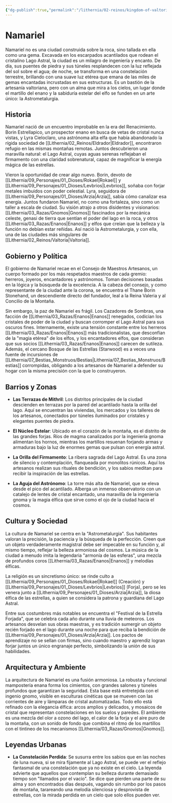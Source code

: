 ```yaml
---
{"dg-publish":true,"permalink":"/lithernia/02-reinos/kingdom-of-valtoria/namariel/","title":"Namariel","tags":["lithernia","ciudad","Valtoria"]}
---
```


# Namariel

Namariel no es una ciudad construida sobre la roca, sino tallada en ella como una gema. Excavada en los escarpados acantilados que rodean el cristalino Lago Astral, la ciudad es un milagro de ingeniería y encanto. De día, sus puentes de piedra y sus túneles resplandecen con la luz reflejada del sol sobre el agua; de noche, se transforma en una constelación terrestre, brillando con una suave luz etérea que emana de las miles de gemas encantadas incrustadas en sus estructuras. Es un bastión de la artesanía valtoriana, pero con un alma que mira a los cielos, un lugar donde el martillo del enano y la sabiduría estelar del elfo se funden en un arte único: la Astrometalurgia.

## Historia

Namariel nació de un encuentro improbable en la era del Renacimiento. Borin Estrellapico, un prospector enano en busca de vetas de cristal nunca vistas, y Lyra Cieloclaro, una astrónoma alta elfa que había abandonado la rígida sociedad de [[Lithernia/02_Reinos/Eldrador\|Eldrador]], encontraron refugio en las mismas montañas remotas. Juntos descubrieron una maravilla natural: el Lago Astral, cuyas aguas serenas reflejaban el firmamento con una claridad sobrenatural, capaz de magnificar la energía mágica de las estrellas.

Vieron la oportunidad de crear algo nuevo. Borin, devoto de [[Lithernia/09_Personajes/01_Dioses/Rokael\|Rokael]] y [[Lithernia/09_Personajes/01_Dioses/Levbrios\|Levbrios]], soñaba con forjar metales imbuidos con poder celestial. Lyra, seguidora de [[Lithernia/09_Personajes/01_Dioses/Arzia\|Arzia]], sabía cómo canalizar esa energía. Juntos fundaron Namariel, no como una fortaleza, sino como un taller a escala de ciudad. Su visión atrajo a otros disidentes y visionarios: [[Lithernia/03_Razas/Gnomos\|Gnomos]] fascinados por la mecánica celeste, genasi de tierra que sentían el poder del lago en la roca, y otros [[Lithernia/03_Razas/Enanos\|Enanos]] y elfos que creían que la belleza y la función no debían estar reñidas. Así nació la Astrometalurgia, y con ella, una de las ciudades más singulares de [[Lithernia/02_Reinos/Valtoria\|Valtoria]].

## Gobierno y Política

El gobierno de Namariel recae en el Consejo de Maestros Artesanos, un cuerpo formado por los más respetados maestros de cada gremio: herreros, joyeros, encantadores y astrónomos. Toman decisiones basadas en la lógica y la búsqueda de la excelencia. A la cabeza del consejo, y como representante de la ciudad ante la corona, se encuentra el Thane Borin Stonehand, un descendiente directo del fundador, leal a la Reina Valeria y al Concilio de la Montaña.

Sin embargo, la paz de Namariel es frágil. Los Cazadores de Sombras, una facción de [[Lithernia/03_Razas/Enanos\|Enanos]] renegados, codician los cristales de poder de la ciudad y buscan corromper el Lago Astral para sus oscuros fines. Internamente, existe una tensión constante entre los herreros [[Lithernia/03_Razas/Enanos\|Enanos]] más tradicionalistas, que desconfían de la "magia etérea" de los elfos, y los encantadores elfos, que consideran que sus socios [[Lithernia/03_Razas/Enanos\|Enanos]] carecen de sutileza. Además, el cercano Bosque de las Estrellas (Starwood) es a veces una fuente de incursiones de [[Lithernia/07_Bestias_Monstruos/Bestias\|Lithernia/07_Bestias_Monstruos/Bestias]] corrompidas, obligando a los artesanos de Namariel a defender su hogar con la misma precisión con la que lo construyeron.

## Barrios y Zonas

- **Las Terrazas de Mithril**: Los distritos principales de la ciudad descienden en terrazas por la pared del acantilado hasta la orilla del lago. Aquí se encuentran las viviendas, los mercados y los talleres de los artesanos, conectados por túneles iluminados por cristales y elegantes puentes de piedra.

- **El Núcleo Estelar**: Ubicado en el corazón de la montaña, es el distrito de las grandes forjas. Ríos de magma canalizados por la ingeniería gnoma alimentan los hornos, mientras los martillos resuenan forjando armas y armaduras bajo la luz de enormes gemas que pulsan con energía astral.

- **La Orilla del Firmamento**: La ribera sagrada del Lago Astral. Es una zona de silencio y contemplación, flanqueada por monolitos rúnicos. Aquí los artesanos realizan sus rituales de bendición, y los sabios meditan para recibir la inspiración de las estrellas.

- **La Aguja del Astrónomo**: La torre más alta de Namariel, que se eleva desde el pico del acantilado. Alberga un inmenso observatorio con un catalejo de lentes de cristal encantado, una maravilla de la ingeniería gnoma y la magia élfica que sirve como el ojo de la ciudad hacia el cosmos.

## Cultura y Sociedad

La cultura de Namariel se centra en la "Astrometalurgia". Sus habitantes valoran la precisión, la paciencia y la búsqueda de la perfección. Creen que un objeto verdaderamente magistral debe ser impecable en su función y, al mismo tiempo, reflejar la belleza armoniosa del cosmos. La música de la ciudad a menudo imita la legendaria "armonía de las esferas", una mezcla de profundos coros [[Lithernia/03_Razas/Enanos\|Enanos]] y melodías élficas.

La religión es un sincretismo único: se rinde culto a [[Lithernia/09_Personajes/01_Dioses/Rokael\|Rokael]] (Creación) y [[Lithernia/09_Personajes/01_Dioses/Levbrios\|Levbrios]] (Forja), pero se les venera junto a [[Lithernia/09_Personajes/01_Dioses/Arzia\|Arzia]], la diosa élfica de las estrellas, a quien se considera la patrona y guardiana del Lago Astral.

Entre sus costumbres más notables se encuentra el "Festival de la Estrella Forjada", que se celebra cada año durante una lluvia de meteoros. Los artesanos desvelan sus obras maestras, y es tradición sumergir un objeto recién forjado en el lago durante una noche para que reciba la bendición de [[Lithernia/09_Personajes/01_Dioses/Arzia\|Arzia]]. Los pactos de aprendizaje no se sellan con firmas, sino cuando maestro y aprendiz logran forjar juntos un único engranaje perfecto, simbolizando la unión de sus habilidades.

## Arquitectura y Ambiente

La arquitectura de Namariel es una fusión armoniosa. La robusta y funcional mampostería enana forma los cimientos, con grandes salones y túneles profundos que garantizan la seguridad. Esta base está entretejida con el ingenio gnomo, visible en esculturas cinéticas que se mueven con las corrientes de aire y lámparas de cristal automatizadas. Todo ello está refinado con la elegancia élfica: arcos amplios y delicados, y mosaicos de cristal que representan constelaciones en los suelos y paredes. El ambiente es una mezcla del olor a ozono del lago, el calor de la forja y el aire puro de la montaña, con un sonido de fondo que combina el ritmo de los martillos con el tintineo de los mecanismos [[Lithernia/03_Razas/Gnomos\|Gnomos]].

## Leyendas Urbanas

- **La Constelación Perdida**: Se susurra entre los sabios que en las noches de luna nueva, si se mira fijamente al Lago Astral, se puede ver el reflejo fantasmal de una constelación que ya no existe en el cielo. La leyenda advierte que aquellos que contemplan su belleza durante demasiado tiempo son "llamados por el vacío". Se dice que pierden una parte de su alma y son encontrados días después, vagando sin rumbo por los pasos de montaña, tarareando una melodía silenciosa y desprovista de estrellas, con la mirada perdida en un cielo que solo ellos pueden ver.